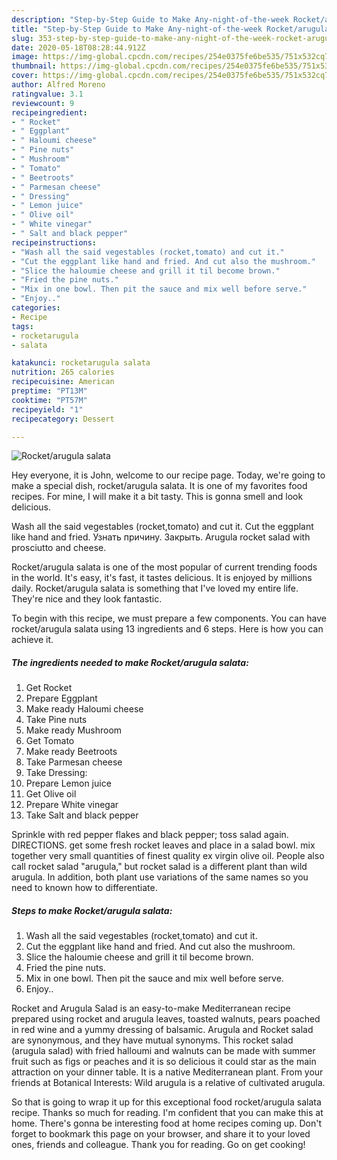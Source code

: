```yaml
---
description: "Step-by-Step Guide to Make Any-night-of-the-week Rocket/arugula salata"
title: "Step-by-Step Guide to Make Any-night-of-the-week Rocket/arugula salata"
slug: 353-step-by-step-guide-to-make-any-night-of-the-week-rocket-arugula-salata
date: 2020-05-18T08:28:44.912Z
image: https://img-global.cpcdn.com/recipes/254e0375fe6be535/751x532cq70/rocketarugula-salata-recipe-main-photo.jpg
thumbnail: https://img-global.cpcdn.com/recipes/254e0375fe6be535/751x532cq70/rocketarugula-salata-recipe-main-photo.jpg
cover: https://img-global.cpcdn.com/recipes/254e0375fe6be535/751x532cq70/rocketarugula-salata-recipe-main-photo.jpg
author: Alfred Moreno
ratingvalue: 3.1
reviewcount: 9
recipeingredient:
- " Rocket"
- " Eggplant"
- " Haloumi cheese"
- " Pine nuts"
- " Mushroom"
- " Tomato"
- " Beetroots"
- " Parmesan cheese"
- " Dressing"
- " Lemon juice"
- " Olive oil"
- " White vinegar"
- " Salt and black pepper"
recipeinstructions:
- "Wash all the said vegestables (rocket,tomato) and cut it."
- "Cut the eggplant like hand and fried. And cut also the mushroom."
- "Slice the haloumie cheese and grill it til become brown."
- "Fried the pine nuts."
- "Mix in one bowl. Then pit the sauce and mix well before serve."
- "Enjoy.."
categories:
- Recipe
tags:
- rocketarugula
- salata

katakunci: rocketarugula salata 
nutrition: 265 calories
recipecuisine: American
preptime: "PT13M"
cooktime: "PT57M"
recipeyield: "1"
recipecategory: Dessert

---
```



![Rocket/arugula salata](https://img-global.cpcdn.com/recipes/254e0375fe6be535/751x532cq70/rocketarugula-salata-recipe-main-photo.jpg)

Hey everyone, it is John, welcome to our recipe page. Today, we're going to make a special dish, rocket/arugula salata. It is one of my favorites food recipes. For mine, I will make it a bit tasty. This is gonna smell and look delicious.

Wash all the said vegestables (rocket,tomato) and cut it. Cut the eggplant like hand and fried. Узнать причину. Закрыть. Arugula rocket salad with prosciutto and cheese.

Rocket/arugula salata is one of the most popular of current trending foods in the world. It's easy, it's fast, it tastes delicious. It is enjoyed by millions daily. Rocket/arugula salata is something that I've loved my entire life. They're nice and they look fantastic.


To begin with this recipe, we must prepare a few components. You can have rocket/arugula salata using 13 ingredients and 6 steps. Here is how you can achieve it.

<!--inarticleads1-->

##### The ingredients needed to make Rocket/arugula salata:

1. Get  Rocket
1. Prepare  Eggplant
1. Make ready  Haloumi cheese
1. Take  Pine nuts
1. Make ready  Mushroom
1. Get  Tomato
1. Make ready  Beetroots
1. Take  Parmesan cheese
1. Take  Dressing:
1. Prepare  Lemon juice
1. Get  Olive oil
1. Prepare  White vinegar
1. Take  Salt and black pepper


Sprinkle with red pepper flakes and black pepper; toss salad again. DIRECTIONS. get some fresh rocket leaves and place in a salad bowl. mix together very small quantities of finest quality ex virgin olive oil. People also call rocket salad &#34;arugula,&#34; but rocket salad is a different plant than wild arugula. In addition, both plant use variations of the same names so you need to known how to differentiate. 

<!--inarticleads2-->

##### Steps to make Rocket/arugula salata:

1. Wash all the said vegestables (rocket,tomato) and cut it.
1. Cut the eggplant like hand and fried. And cut also the mushroom.
1. Slice the haloumie cheese and grill it til become brown.
1. Fried the pine nuts.
1. Mix in one bowl. Then pit the sauce and mix well before serve.
1. Enjoy..


Rocket and Arugula Salad is an easy-to-make Mediterranean recipe prepared using rocket and arugula leaves, toasted walnuts, pears poached in red wine and a yummy dressing of balsamic. Arugula and Rocket salad are synonymous, and they have mutual synonyms. This rocket salad (arugula salad) with fried halloumi and walnuts can be made with summer fruit such as figs or peaches and it is so delicious it could star as the main attraction on your dinner table. It is a native Mediterranean plant. From your friends at Botanical Interests: Wild arugula is a relative of cultivated arugula. 

So that is going to wrap it up for this exceptional food rocket/arugula salata recipe. Thanks so much for reading. I'm confident that you can make this at home. There's gonna be interesting food at home recipes coming up. Don't forget to bookmark this page on your browser, and share it to your loved ones, friends and colleague. Thank you for reading. Go on get cooking!
